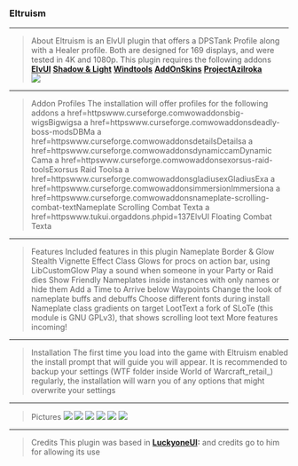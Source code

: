 ### Eltruism
___
> About
Eltruism is an ElvUI plugin that offers a DPSTank Profile along with a Healer profile. Both are designed for 169 displays, and were tested in 4K and 1080p. This plugin requires the following addons
  **[ElvUI](https://www.tukui.org/download.php/ui=elvui)**
  **[Shadow & Light](https://www.tukui.orgaddons.php?id=38)**
  **[Windtools](https://www.curseforge.com/wow/addons/elvui-windtools)**
  **[AddOnSkins](https://www.tukui.org/addons.php?id=3)**
  **[ProjectAzilroka](https://www.curseforge.com/wow/addons/projectazilroka)**  
 [![](https://img.shields.io/badge/Eltruism-Join-steelblue.svg?longCache=true?style=flat-square&logo=discord)](https://discord.gg/cXfA56gmYW)
___
>Addon Profiles
The installation will offer profiles for the following addons
a href=httpswww.curseforge.comwowaddonsbig-wigsBigwigsa
a href=httpswww.curseforge.comwowaddonsdeadly-boss-modsDBMa
a href=httpswww.curseforge.comwowaddonsdetailsDetailsa
a href=httpswww.curseforge.comwowaddonsdynamiccamDynamic Cama
a href=httpswww.curseforge.comwowaddonsexorsus-raid-toolsExorsus Raid Toolsa
a href=httpswww.curseforge.comwowaddonsgladiusexGladiusExa
a href=httpswww.curseforge.comwowaddonsimmersionImmersiona
a href=httpswww.curseforge.comwowaddonsnameplate-scrolling-combat-textNameplate Scrolling Combat Texta
a href=httpswww.tukui.orgaddons.phpid=137ElvUI Floating Combat Texta
___
>Features
Included features in this plugin
 Nameplate Border & Glow
 Stealth Vignette Effect
 Class Glows for procs on action bar, using LibCustomGlow
 Play a sound when someone in your Party or Raid dies
 Show Friendly Nameplates inside instances with only names or hide them
 Add a Time to Arrive below Waypoints
 Change the look of nameplate buffs and debuffs
 Choose different fonts during install
 Nameplate class gradients on target
 LootText a fork of SLoTe (this module is GNU GPLv3), that shows scrolling loot text 
 More features incoming!
___
>Installation
The first time you load into the game with Eltruism enabled the install prompt that will guide you will appear. It is recommended to backup your settings (WTF folder inside World of Warcraft_retail_) regularly, the installation will warn you of any options that might overwrite your settings
___
>Pictures
[![](https://https/i.imgur.com/xEG4b4D.png)](https/i.imgur.com/xEG4b4D.png "Click to Open Image 1")
[![](https://https/i.imgur.com/5gXTAox.png)](https/i.imgur.com/5gXTAox.png "Click to Open Image 2")
[![](https://https/i.imgur.com/DQsDaYi.png)](https/i.imgur.com/DQsDaYi.png "Click to Open Image 3")
[![](https://https/i.imgur.com/NYwCfhG.png)](https/i.imgur.com/NYwCfhG.png "Click to Open Image 4")
[![](https://https/i.imgur.com/GDKdRmf.png)](https/i.imgur.com/GDKdRmf.png "Click to Open Image 5")
[![](https://https/i.imgur.com/eOt6YGU.png)](https/i.imgur.com/eOt6YGU.png "Click to Open Image 6")
___
>Credits
This plugin was based in **[LuckyoneUI](httpswww.tukui.orgaddons.php?id=154):** and credits go to him for allowing its use